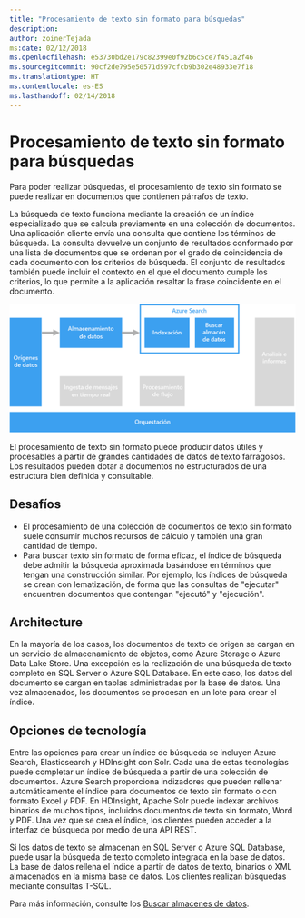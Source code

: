 ```yaml
---
title: "Procesamiento de texto sin formato para búsquedas"
description: 
author: zoinerTejada
ms:date: 02/12/2018
ms.openlocfilehash: e53730bd2e179c82399e0f92b6c5ce7f451a2f46
ms.sourcegitcommit: 90cf2de795e50571d597cfcb9b302e48933e7f18
ms.translationtype: HT
ms.contentlocale: es-ES
ms.lasthandoff: 02/14/2018
---
```

# <a name="processing-free-form-text-for-search"></a>Procesamiento de texto sin formato para búsquedas

Para poder realizar búsquedas, el procesamiento de texto sin formato se puede realizar en documentos que contienen párrafos de texto.

La búsqueda de texto funciona mediante la creación de un índice especializado que se calcula previamente en una colección de documentos. Una aplicación cliente envía una consulta que contiene los términos de búsqueda. La consulta devuelve un conjunto de resultados conformado por una lista de documentos que se ordenan por el grado de coincidencia de cada documento con los criterios de búsqueda. El conjunto de resultados también puede incluir el contexto en el que el documento cumple los criterios, lo que permite a la aplicación resaltar la frase coincidente en el documento. 

![](./images/search-pipeline.png)

El procesamiento de texto sin formato puede producir datos útiles y procesables a partir de grandes cantidades de datos de texto farragosos. Los resultados pueden dotar a documentos no estructurados de una estructura bien definida y consultable.


## <a name="challenges"></a>Desafíos

- El procesamiento de una colección de documentos de texto sin formato suele consumir muchos recursos de cálculo y también una gran cantidad de tiempo.
- Para buscar texto sin formato de forma eficaz, el índice de búsqueda debe admitir la búsqueda aproximada basándose en términos que tengan una construcción similar. Por ejemplo, los índices de búsqueda se crean con lematización, de forma que las consultas de "ejecutar" encuentren documentos que contengan "ejecutó" y "ejecución".

## <a name="architecture"></a>Architecture

En la mayoría de los casos, los documentos de texto de origen se cargan en un servicio de almacenamiento de objetos, como Azure Storage o Azure Data Lake Store. Una excepción es la realización de una búsqueda de texto completo en SQL Server o Azure SQL Database. En este caso, los datos del documento se cargan en tablas administradas por la base de datos. Una vez almacenados, los documentos se procesan en un lote para crear el índice.

## <a name="technology-choices"></a>Opciones de tecnología

Entre las opciones para crear un índice de búsqueda se incluyen Azure Search, Elasticsearch y HDInsight con Solr. Cada una de estas tecnologías puede completar un índice de búsqueda a partir de una colección de documentos. Azure Search proporciona indizadores que pueden rellenar automáticamente el índice para documentos de texto sin formato o con formato Excel y PDF. En HDInsight, Apache Solr puede indexar archivos binarios de muchos tipos, incluidos documentos de texto sin formato, Word y PDF. Una vez que se crea el índice, los clientes pueden acceder a la interfaz de búsqueda por medio de una API REST. 

Si los datos de texto se almacenan en SQL Server o Azure SQL Database, puede usar la búsqueda de texto completo integrada en la base de datos. La base de datos rellena el índice a partir de datos de texto, binarios o XML almacenados en la misma base de datos. Los clientes realizan búsquedas mediante consultas T-SQL. 

Para más información, consulte los [Buscar almacenes de datos](../technology-choices/search-options.md).

